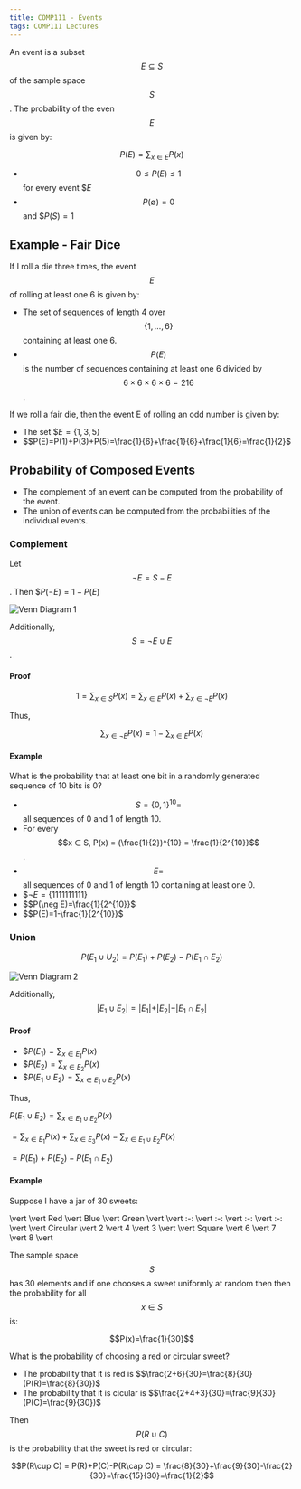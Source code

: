 ```yaml
---
title: COMP111 - Events
tags: COMP111 Lectures
---
```

An event is a subset $$E ⊆ S$$ of the sample space $$S$$. The probability of the even $$E$$ is given by:

$$P(E)=\sum_{x\in E}P(x)$$

* $$0 ≤ P(E) ≤ 1$$ for every event $$E$
* $$P(\emptyset) = 0$$ and $$P(S) = 1$

## Example - Fair Dice
If I roll a die three times, the event $$E$$ of rolling at least one 6 is given by:

* The set of sequences of length 4 over $$\{1,\ldots,6\}$$ containing at least one 6.
* $$P(E)$$ is the number of sequences containing at least one 6 divided by $$6\times6\times6\times6=216$$.

If we roll a fair die, then the event E of rolling an odd number is given by:

* The set $$E=\{1,3,5\}$
* $$P(E)=P(1)+P(3)+P(5)=\frac{1}{6}+\frac{1}{6}+\frac{1}{6}=\frac{1}{2}$

## Probability of Composed Events
* The complement of an event can be computed from the probability of the event.
* The union of events can be computed from the probabilities of the individual events.

### Complement
Let $$\neg E = S - E$$. Then $$P(\neg E)=1-P(E)$

![Venn Diagram 1]({{site.baseurl}}/assets/COMP111/Lectures/2020-11-18-2-1.png)

Additionally, $$S=\neg E\cup E$$.

#### Proof
$$1=\sum_{x\in S}P(x)=\sum_{x\in E}P(x)+\sum_{x\in \neg E}P(x)$$

Thus,

$$\sum_{x\in\neg E}P(x)=1-\sum_{x\in E}P(x)$$

#### Example
What is the probability that at least one bit in a randomly generated sequence of 10 bits is 0?

* $$S = \{0, 1\}^{10} =$$ all sequences of 0 and 1 of length 10.
* For every $$x ∈ S, P(x) = (\frac{1}{2})^{10} = \frac{1}{2^{10}}$$.
* $$E =$$ all sequences of 0 and 1 of length 10 containing at least one 0.
* $$\neg E=\{1111111111\}$
* $$P(\neg E)=\frac{1}{2^{10}}$
* $$P(E)=1-\frac{1}{2^{10}}$

### Union
$$P(E_1\cup U_2)=P(E_1)+P(E_2)-P(E_1\cap E_2)$$

![Venn Diagram 2]({{site.baseurl}}/assets/COMP111/Lectures/2020-11-18-2-2.png)

Additionally, $$\vert E_1\cup E_2\vert  = \vert E_1\vert +\vert E_2\vert -\vert E_1\cap E_2\vert $$

#### Proof

* $$P(E_1)=\sum_{x\in E_1}P(x)$
* $$P(E_2)=\sum_{x\in E_2}P(x)$
* $$P(E_1\cup E_2)=\sum_{x\in E_1\cup E_2}P(x)$

Thus,

$P(E_1\cup E_2)=\sum_{x\in E_1\cup E_2}P(x)$

$=\sum_{x\in E_1}P(x)+\sum_{x\in E_3}P(x)-\sum_{x\in E_1\cup E_2}P(x)$

$=P(E_1)+P(E_2)-P(E_1\cap E_2)$

#### Example
Suppose I have a jar of 30 sweets:

\vert  \vert  Red \vert  Blue \vert  Green \vert 
\vert  :-: \vert  :-: \vert  :-: \vert  :-: \vert 
\vert  Circular \vert  2 \vert  4 \vert  3 \vert 
\vert  Square \vert  6 \vert  7 \vert  8 \vert 

The sample space $$S$$ has 30 elements and if one chooses a sweet uniformly at random then then the probability for all $$x\in S$$ is:

$$P(x)=\frac{1}{30}$$

What is the probability of choosing a red or circular sweet?

* The probability that it is red is $$\frac{2+6}{30}=\frac{8}{30}(P(R)=\frac{8}{30})$
* The probability that it is cicular is $$\frac{2+4+3}{30}=\frac{9}{30}(P(C)=\frac{9}{30})$

Then $$P(R\cup C)$$ is the probability that the sweet is red or circular:

$$P(R\cup C) = P(R)+P(C)-P(R\cap C) = \frac{8}{30}+\frac{9}{30}-\frac{2}{30}=\frac{15}{30}=\frac{1}{2}$$
